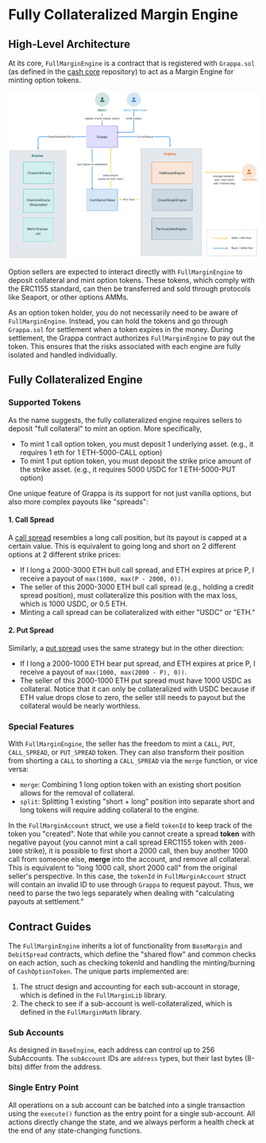 # Fully Collateralized Margin Engine

## High-Level Architecture

At its core, `FullMarginEngine` is a contract that is registered with `Grappa.sol` (as defined in the [cash core](!https://github.com/grappafinance/core-cash) repository) to act as a Margin Engine for minting option tokens.

![full-collat](./imgs/full-collat.png)

Option sellers are expected to interact directly with `FullMarginEngine` to deposit collateral and mint option tokens. These tokens, which comply with the ERC1155 standard, can then be transferred and sold through protocols like Seaport, or other options AMMs.

As an option token holder, you do not necessarily need to be aware of `FullMarginEngine`. Instead, you can hold the tokens and go through `Grappa.sol` for settlement when a token expires in the money. During settlement, the Grappa contract authorizes `FullMarginEngine` to pay out the token. This ensures that the risks associated with each engine are fully isolated and handled individually.

## Fully Collateralized Engine

### Supported Tokens

As the name suggests, the fully collateralized engine requires sellers to deposit "full collateral" to mint an option. More specifically,
* To mint 1 call option token, you must deposit 1 underlying asset. (e.g., it requires 1 eth for 1 ETH-5000-CALL option)
* To mint 1 put option token, you must deposit the strike price amount of the strike asset. (e.g., it requires 5000 USDC for 1 ETH-5000-PUT option)

One unique feature of Grappa is its support for not just vanilla options, but also more complex payouts like "spreads":

#### 1. Call Spread

A [call spread](https://www.investopedia.com/terms/b/bullcallspread.asp) resembles a long call position, but its payout is capped at a certain value. This is equivalent to going long and short on 2 different options at 2 different strike prices:

* If I long a 2000-3000 ETH bull call spread, and ETH expires at price P, I receive a payout of `max(1000, max(P - 2000, 0))`.
* The seller of this 2000-3000 ETH bull call spread (e.g., holding a credit spread position), must collateralize this position with the max loss, which is 1000 USDC, or 0.5 ETH.
* Minting a call spread can be collateralized with either "USDC" or "ETH."

#### 2. Put Spread

Similarly, a [put spread](https://www.investopedia.com/terms/b/bearputspread.asp) uses the same strategy but in the other direction:

* If I long a 2000-1000 ETH bear put spread, and ETH expires at price P, I receive a payout of `max(1000, max(2000 - P), 0))`.
* The seller of this 2000-1000 ETH put spread must have 1000 USDC as collateral. Notice that it can only be collateralized with USDC because if ETH value drops close to zero, the seller still needs to payout but the collateral would be nearly worthless.

### Special Features

With `FullMarginEngine`, the seller has the freedom to mint a `CALL`, `PUT`, `CALL_SPREAD`, or `PUT_SPREAD` token. They can also transform their position from shorting a `CALL` to shorting a `CALL_SPREAD` via the `merge` function, or vice versa:

* `merge`: Combining 1 long option token with an existing short position allows for the removal of collateral.
* `split`: Splitting 1 existing "short + long" position into separate short and long tokens will require adding collateral to the engine.

In the `FullMarginAccount` struct, we use a field `tokenId` to keep track of the token you "created". Note that while you cannot create a spread **token** with negative payout (you cannot mint a call spread ERC1155 token with `2000-1000` strike), it is possible to first short a 2000 call, then buy another 1000 call from someone else, **merge** into the account, and remove all collateral. This is equivalent to "long 1000 call, short 2000 call" from the original seller's perspective. In this case, the `tokenId` in `FullMarginAccount` struct will contain an invalid ID to use through `Grappa` to request payout. Thus, we need to parse the two legs separately when dealing with "calculating payouts at settlement."

## Contract Guides

The `FullMarginEngine` inherits a lot of functionality from `BaseMargin` and `DebitSpread` contracts, which define the "shared flow" and common checks on each action, such as checking tokenId and handling the minting/burning of `CashOptionToken`. The unique parts implemented are:

1. The struct design and accounting for each sub-account in storage, which is defined in the `FullMarginLib` library.
2. The check to see if a sub-account is well-collateralized, which is defined in the `FullMarginMath` library.

### Sub Accounts

As designed in `BaseEngine`, each address can control up to 256 SubAccounts. The `subAccount` IDs are `address` types, but their last bytes (8-bits) differ from the address.

### Single Entry Point
All operations on a sub account can be batched into a single transaction using the `execute()` function as the entry point for a single sub-account. All actions directly change the state, and we always perform a health check at the end of any state-changing functions.
